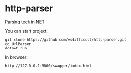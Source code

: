 # http-parser
Parsing tech in NET

You can start project: 
```
git clone https://github.com/vsdifficult/http-parser.git
cd UrlParser
dotnet run
```
In browser: 
```
http://127.0.0.1:5000/swagger/index.html
```
